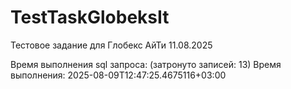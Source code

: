 # TestTaskGlobeksIt
Тестовое задание для Глобекс АйТи 11.08.2025

Время выполнения sql запроса:
  (затронуто записей: 13)
  Время выполнения: 2025-08-09T12:47:25.4675116+03:00

